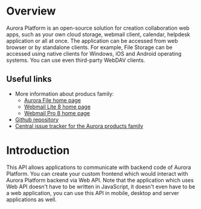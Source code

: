 # Overview
Aurora Platform is an open-source solution for creation collaboration web apps, such as your own cloud storage, webmail client, calendar, helpdesk application or all at once. The application can be accessed from web browser or by standalone clients. For example, File Storage can be accessed using native clients for Windows, iOS and Android operating systems. You can use even third-party WebDAV clients.

## Useful links
- More information about producs family: 
    - [Aurora File home page](https://afterlogic.org/aurora-files)
	- [Webmail Lite 8 home page](https://afterlogic.org/webmail-lite-8)
	- [Webmail Pro 8 home page](https://afterlogic.com/webmail-pro-8)
- [Github repository](https://github.com/afterlogic/aurora-platform)
- [Central issue tracker for the Aurora products family](https://github.com/afterlogic/aurora-platform/issues)

# Introduction
This API allows applications to communicate with backend code of Aurora Platform. You can create your custom frontend which would interact with Aurora Platform backend via Web API. Note that the application which uses Web API doesn't have to be written in JavaScript, it doesn't even have to be a web application, you can use this API in mobile, desktop and server applications as well.
